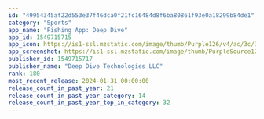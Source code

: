```yaml
---
id: "49954345af22d553e37f46dca0f21fc16484d8f6ba80861f93e0a18299b84de1"
category: "Sports"
app_name: "Fishing App: Deep Dive"
app_id: 1549715715
app_icon: https://is1-ssl.mzstatic.com/image/thumb/Purple126/v4/ac/3c/3f/ac3c3f19-9525-86b5-26a7-4feaec06744f/AppIcon-0-0-1x_U007emarketing-0-5-0-85-220.png/1024x1024bb.png
app_screenshot: https://is1-ssl.mzstatic.com/image/thumb/PurpleSource126/v4/f0/28/f2/f028f2c0-e353-d781-edeb-c4ee813dec7e/c02d647c-8a45-4500-9e80-7e7ea21eadf1_screenshot-6.5-iphoneArtboard-1.png/1242x2688bb.png
publisher_id: 1549715717
publisher_name: "Deep Dive Technologies LLC"
rank: 180
most_recent_release: 2024-01-31 00:00:00
release_count_in_past_year: 21
release_count_in_past_year_category: 14
release_count_in_past_year_top_in_category: 32
---
```

